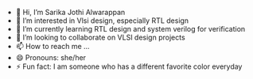 - 👋 Hi, I’m Sarika Jothi Alwarappan
- 👀 I’m interested in Vlsi design, especially RTL design
- 🌱 I’m currently learning RTL design and system verilog for verification
- 💞️ I’m looking to collaborate on VLSI design projects
- 📫 How to reach me ...
- 😄 Pronouns: she/her
- ⚡ Fun fact: I am someone who has a different favorite color everyday

<!---
ASarika2023/ASarika2023 is a ✨ special ✨ repository because its `README.md` (this file) appears on your GitHub profile.
You can click the Preview link to take a look at your changes.
--->

